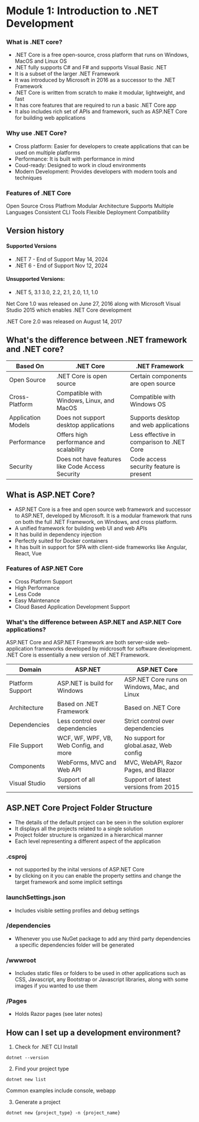 # Module 1: Introduction to .NET Development

### What is .NET core?
- .NET Core is a free open-source, cross platform that runs on Windows, MacOS and Linux OS
- .NET fully supports C# and F# and supports Visual Basic .NET
- It is a subset of the larger .NET Framework
- It was introduced by Microsoft in 2016 as a successor to the .NET Framework
- .NET Core is written from scratch to make it modular, lightweight, and fast
- It has core features that are required to run a basic .NET Core app
- It also includes rich set of APIs and framework, such as ASP.NET Core for building web applications

### Why use .NET Core?
- Cross platform: Easier for developers to create applications that can be used on multiple platforms
- Performance: It is built with performance in mind
- Coud-ready: Designed to work in cloud environments
- Modern Development: Provides developers with modern tools and techniques

### Features of .NET Core
Open Source
Cross Platfrom
Modular Architecture
Supports Multiple Languages
Consistent
CLI Tools
Flexible Deployment
Compatibility


## Version history

#### Supported Versions
- .NET 7 - End of Support May 14, 2024
- .NET 6 - End of Support Nov 12, 2024

#### Unsupported Versions:
- .NET 5, 3.1 3.0, 2.2, 2.1, 2.0, 1.1, 1.0

Net Core 1.0 was released on June 27, 2016 along with Microsoft Visual Studio 2015 which enables .NET Core development

.NET Core 2.0 was released on August 14, 2017


## What's the difference between .NET framework and .NET core?
| Based On | .NET Core | .NET Framework |
|-|-|-|
| Open Source | .NET Core is open source | Certain components are open source |
| Cross-Platform | Compatible with Windows, Linux, and MacOS | Compatible with Windows OS |
| Application Models | Does not support desktop applications | Supports desktop and web applications |
| Performance | Offers high performance and scalability | Less effective in comparison to .NET Core |
| Security | Does not have features like Code Access Security | Code access security feature is present |


## What is ASP.NET Core?
- ASP.NET Core is a free and open source web framework and successor to ASP.NET, developed by Microsoft. It is a modular framework that runs on both the full .NET Framework, on Windows, and cross platform.
- A unified framework for building web UI and web APIs
- It has build in dependency injection
- Perfectly suited for Docker containers
- It has built in support for SPA with client-side frameworks like Angular, React, Vue

### Features of ASP.NET Core
- Cross Platform Support
- High Performance
- Less Code
- Easy Maintenance
- Cloud Based Application Development Support

### What's the difference between ASP.NET and ASP.NET Core applications?
ASP.NET Core and ASP.NET Framework are both server-side web-application frameworks developed by midcrosoft for software development. .NET Core is essentially a new version of .NET Framework. 


| Domain | ASP.NET | ASP.NET Core |
|-|-|-|
| Platform Support | ASP.NET is build for Windows | ASP.NET Core runs on Windows, Mac, and Linux |
| Architecture | Based on .NET Framework | Based on .NET Core |
| Dependencies | Less control over dependencies | Strict control over dependencies |
| File Support | WCF, WF, WPF, VB, Web Config, and more | No support for global.asaz, Web config |
| Components | WebForms, MVC and Web API | MVC, WebAPI, Razor Pages, and Blazor |
| Visual Studio | Support of all versions | Support of latest versions from 2015 |


## ASP.NET Core Project Folder Structure
- The details of the default project can be seen in the solution explorer
- It displays all the projects related to a single solution
- Project folder structure is organized in a hierarchical manner
- Each level representing a different aspect of the application

### .csproj
- not supported by the inital versions of ASP.NET Core
- by clicking on it you can enable the property settins and change the target framework and some implicit settings

### launchSettings.json
- Includes visible setting profiles and debug settings

### /dependencies
- Whenever you use NuGet package to add any third party dependencies a specific dependencies folder will be generated

### /wwwroot
- Includes static files or folders to be used in other applications such as CSS, Javascript, any Bootstrap or Javascript libraries, along with some images if you wanted to use them

### /Pages
- Holds Razor pages (see later notes)


## How can I set up a development environment?

1. Check for .NET CLI Install

`dotnet --version`

2. Find your project type

`dotnet new list`

Common examples include console, webapp

3. Generate a project

`dotnet new {project_type} -n {project_name}`

